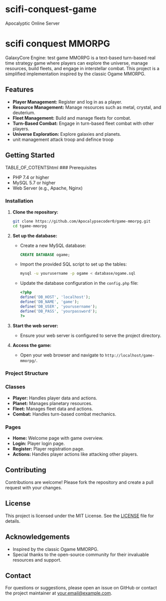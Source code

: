 # scifi-conquest-game
Apocalyptic Online Server
# scifi conquest MMORPG
GalaxyCore Engine:
test game MMORPG is a text-based turn-based real time strategy game where players can explore the universe, manage resources, build fleets, and engage in interstellar combat. This project is a simplified implementation inspired by the classic Ogame MMORPG.

## Features

- **Player Management:** Register and log in as a player.
- **Resource Management:** Manage resources such as metal, crystal, and deuterium.
- **Fleet Management:** Build and manage fleets for combat.
- **Turn-Based Combat:** Engage in turn-based fleet combat with other players.
- **Universe Exploration:** Explore galaxies and planets.
- unit management attack troop and defince troop 
## Getting Started
<html>TABLE_OF_COTENTS</html>html
### Prerequisites

- PHP 7.4 or higher
- MySQL 5.7 or higher
- Web Server (e.g., Apache, Nginx)

### Installation

1. **Clone the repository:**
    ```bash
    git clone https://github.com/Apocalypsecoder0/game-mmorpg.git
    cd tgame-mmorpg
    ```

2. **Set up the database:**
    - Create a new MySQL database:
      ```sql
      CREATE DATABASE ogame;
      ```
    - Import the provided SQL script to set up the tables:
      ```bash
      mysql -u yourusername -p ogame < database/ogame.sql
      ```
    - Update the database configuration in the `config.php` file:
      ```php
      <?php
      define('DB_HOST', 'localhost');
      define('DB_NAME', 'game');
      define('DB_USER', 'yourusername');
      define('DB_PASS', 'yourpassword');
      ?>
      ```

3. **Start the web server:**
    - Ensure your web server is configured to serve the project directory.

4. **Access the game:**
    - Open your web browser and navigate to `http://localhost/game-mmorpg/`.

### Project Structure
### Classes

- **Player:** Handles player data and actions.
- **Planet:** Manages planetary resources.
- **Fleet:** Manages fleet data and actions.
- **Combat:** Handles turn-based combat mechanics.

### Pages

- **Home:** Welcome page with game overview.
- **Login:** Player login page.
- **Register:** Player registration page.
- **Actions:** Handles player actions like attacking other players.

## Contributing

Contributions are welcome! Please fork the repository and create a pull request with your changes.

## License

This project is licensed under the MIT License. See the [LICENSE](LICENSE) file for details.

## Acknowledgements

- Inspired by the classic Ogame MMORPG.
- Special thanks to the open-source community for their invaluable resources and support.

## Contact

For questions or suggestions, please open an issue on GitHub or contact the project maintainer at your.email@example.com.
